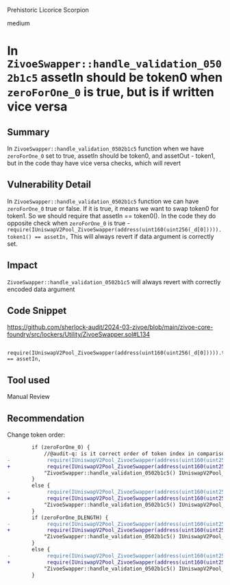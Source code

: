Prehistoric Licorice Scorpion

medium

# In `ZivoeSwapper::handle_validation_0502b1c5` assetIn should be token0 when `zeroForOne_0` is true, but is if written vice versa

## Summary
In `ZivoeSwapper::handle_validation_0502b1c5` function when we have `zeroForOne_0` set to true, assetIn should be token0, and assetOut - token1, but in the code thay have vice versa checks, which will revert

## Vulnerability Detail
In `ZivoeSwapper::handle_validation_0502b1c5` function we can have `zeroForOne_0` true or false. If it is true, it means we want to swap token0 for token1. So we should require that assetIn == token0(). In the code they do opposite check when `zeroForOne_0` is true - `require(IUniswapV2Pool_ZivoeSwapper(address(uint160(uint256(_d[0])))).token1() == assetIn,`
This will always revert if data argument is correctly set. 

## Impact
`ZivoeSwapper::handle_validation_0502b1c5` will always revert with correctly encoded data argument

## Code Snippet
https://github.com/sherlock-audit/2024-03-zivoe/blob/main/zivoe-core-foundry/src/lockers/Utility/ZivoeSwapper.sol#L134
```solidity
            require(IUniswapV2Pool_ZivoeSwapper(address(uint160(uint256(_d[0])))).token1() == assetIn,
```

## Tool used

Manual Review

## Recommendation
Change token order:
```diff
        if (zeroForOne_0) {
            //@audit-q: is it correct order of token index in comparison to handle_validation_e449022e function
-            require(IUniswapV2Pool_ZivoeSwapper(address(uint160(uint256(_d[0])))).token1() == assetIn,
+            require(IUniswapV2Pool_ZivoeSwapper(address(uint160(uint256(_d[0])))).token0() == assetIn,
            "ZivoeSwapper::handle_validation_0502b1c5() IUniswapV2Pool_ZivoeSwapper(address(uint160(uint256(_d[0])))).token1() != assetIn");
        }
        else {
-            require(IUniswapV2Pool_ZivoeSwapper(address(uint160(uint256(_d[0])))).token0() == assetIn,
+            require(IUniswapV2Pool_ZivoeSwapper(address(uint160(uint256(_d[0])))).token1() == assetIn,
            "ZivoeSwapper::handle_validation_0502b1c5() IUniswapV2Pool_ZivoeSwapper(address(uint160(uint256(_d[0])))).token0() != assetIn");
        }
        if (zeroForOne_DLENGTH) {
-            require(IUniswapV2Pool_ZivoeSwapper(address(uint160(uint256(_d[_d.length - 1])))).token0() == assetOut,
+            require(IUniswapV2Pool_ZivoeSwapper(address(uint160(uint256(_d[_d.length - 1])))).token1() == assetOut,
            "ZivoeSwapper::handle_validation_0502b1c5() IUniswapV2Pool_ZivoeSwapper(address(uint160(uint256(_d[_d.length - 1])))).token0() != assetOut");
        }
        else {
-            require(IUniswapV2Pool_ZivoeSwapper(address(uint160(uint256(_d[_d.length - 1])))).token1() == assetOut,
+            require(IUniswapV2Pool_ZivoeSwapper(address(uint160(uint256(_d[_d.length - 1])))).token0() == assetOut,
            "ZivoeSwapper::handle_validation_0502b1c5() IUniswapV2Pool_ZivoeSwapper(address(uint160(uint256(_d[_d.length - 1])))).token1() != assetOut");
        }
```
